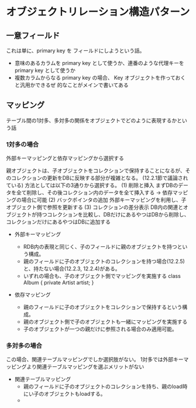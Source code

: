 # オブジェクトリレーション構造パターン

## 一意フィールド
これは単に、primary key を フィールドにしようという話。
- 意味のあるカラムを primary key として使うか、連番のような代理キーを primary key として使うか
- 複数カラムからなる primary key の場合、 Key オブジェクトを作っておくと汎用かできるぜ
的なことがメインで書いてある

## マッピング
テーブル間の1対多、多対多の関係をオブジェクトでどのように表現するかという話

### 1対多の場合
外部キーマッピングと依存マッピングから選択する

親オブジェクトは、子オブジェクトをコレクションで保持することになるが、そのコレクションの更新をDBに反映する部分が複雑となる。
(12.2.1節で議論されている)
方法としては以下の3通りから選択する。
(1) 削除と挿入
まずDBのデータを全て削除し、その後コレクション内のデータを全て挿入する 
→ 依存マッピングの場合に可能
(2) バックポインタの追加
外部キーマッピングを利用し、子オブジェクト側で参照を更新する
(3) コレクションの差分表示
DB内の関連とオブジェクトが持つコレクションを比較し、DBだけにあるやつはDBから削除し、コレクションだけにあるやつはDBに追加する


- 外部キーマッピング
  - RDB内の表現と同じく、子のフィールドに親のオブジェクトを持つという構成。
  - 親のフィールドに子のオブジェクトのコレクションを持つ場合(12.2.5)と、持たない場合(12.2.3, 12.2.4)がある。
  - いずれの場合も、子のオブジェクト側でマッピングを実施する
class Album {
  private Artist artist;
}

- 依存マッピング
  - 親のフィールドに子のオブジェクトをコレクションで保持するという構成。
  -  親のオブジェクト側で子のオブジェクトも一緒にマッピングを実施する
  - 子のオブジェクトが一つの親だけに参照される場合のみ適用可能。

### 多対多の場合
この場合、関連テーブルマッピングでしか選択肢がない。
1対多では外部キーマッピングより関連テーブルマッピングを選ぶメリットがない
- 関連テーブルマッピング
  -  親のフィールドに子のオブジェクトのコレクションを持ち、親のload時にい子のオブジェクトもloadする。
  -  

<!--stackedit_data:
eyJoaXN0b3J5IjpbMTY0NTg1NzA1MSwxMTU2NTY2MTMsLTE5MD
AwNjczODZdfQ==
-->
